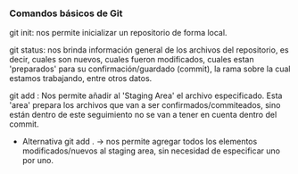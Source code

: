 ### Comandos básicos de Git

git init: nos permite inicializar un repositorio de forma local.

git status: nos brinda información general de los archivos del repositorio, es decir, cuales son nuevos, cuales fueron modificados, cuales estan 'preparados' para su confirmación/guardado (commit), la rama sobre la cual estamos trabajando, entre otros datos.

git add <nombreArchivo>: Nos permite añadir al 'Staging Area' el archivo especificado. Esta 'area' prepara los archivos que van a ser confirmados/commiteados, sino están dentro de este seguimiento no se van a tener en cuenta dentro del commit.
* Alternativa git add . -> nos permite agregar todos los elementos modificados/nuevos al staging area, sin necesidad de especificar uno por uno.